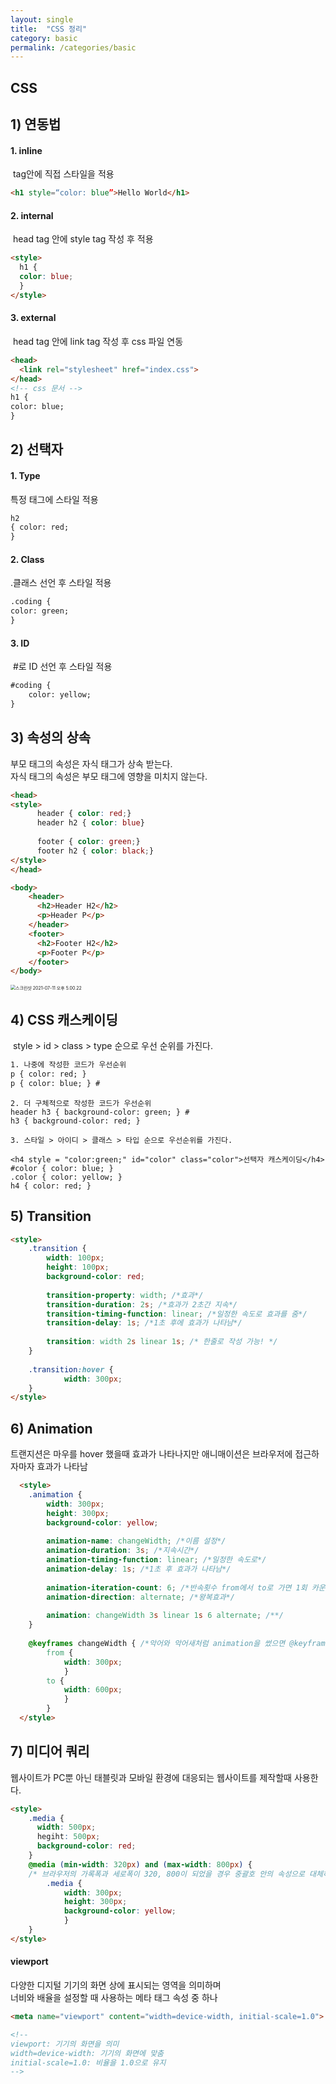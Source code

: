 ```yaml
---
layout: single
title:  "CSS 정리"
category: basic
permalink: /categories/basic
---
```


## **CSS**

## 1) 연동법

#### 1. inline 

​	tag안에 직접 스타일을 적용  

```html
<h1 style=“color: blue”>Hello World</h1>
```

#### 2. internal

​	head tag 안에 style tag 작성 후 적용

```html
<style>
  h1 { 
  color: blue; 
  }
</style>
```

#### 3. external 

​	head tag 안에 link tag 작성 후 css 파일 연동  

```html
<head>
  <link rel="stylesheet" href="index.css">
</head>	
<!-- css 문서 -->
h1 { 
color: blue; 
}
```



## 2) 선택자

#### 1. Type

특정 태그에 스타일 적용

```html
h2 
{ color: red; 
}	
```
#### 2. Class

.클래스 선언 후 스타일 적용

```html
.coding {
color: green; 
}
```
#### 3. ID

​	#로 ID 선언 후 스타일 적용

```html
#coding {
    color: yellow;
}
```



## 3) 속성의 상속

부모 태그의 속성은 자식 태그가 상속 받는다.  
자식 태그의 속성은 부모 태그에 영향을 미치지 않는다.

```html
<head>	  
<style>
      header { color: red;}
      header h2 { color: blue}
  
      footer { color: green;}
      footer h2 { color: black;}  
</style>
</head>

<body>
    <header>
      <h2>Header H2</h2>
      <p>Header P</p>
    </header>
    <footer>
      <h2>Footer H2</h2>
      <p>Footer P</p>
    </footer>
</body>
```

<img src="/Users/bluewind/Desktop/image/스크린샷 2021-07-11 오후 5.00.22.png" alt="스크린샷 2021-07-11 오후 5.00.22" style="zoom:50%;" />



## 4) CSS 캐스케이딩

​	style > id > class > type 순으로 우선 순위를 가진다.

```html
1. 나중에 작성한 코드가 우선순위
p { color: red; }
p { color: blue; } #
```

```
2. 더 구체적으로 작성한 코드가 우선순위
header h3 { background-color: green; } #
h3 { background-color: red; }
```

```
3. 스타일 > 아이디 > 클래스 > 타입 순으로 우선순위를 가진다.

<h4 style = "color:green;" id="color" class="color">선택자 캐스케이딩</h4>
#color { color: blue; }
.color { color: yellow; }
h4 { color: red; }
```



## 5) Transition

```html
<style>
    .transition {
        width: 100px;
        height: 100px;
        background-color: red;
        
        transition-property: width; /*효과*/
        transition-duration: 2s; /*효과가 2초간 지속*/
        transition-timing-function: linear; /*일정한 속도로 효과를 줌*/
        transition-delay: 1s; /*1초 후에 효과가 나타남*/
        
        transition: width 2s linear 1s; /* 한줄로 작성 가능! */
    }
    
    .transition:hover {
            width: 300px;
    }
</style>
```



## 6) Animation

트랜지션은 마우를 hover 했을때 효과가 나타나지만 애니매이션은 브라우저에 접근하자마자 효과가 나타남

```html
  <style>
    .animation {
        width: 300px;
        height: 300px;
        background-color: yellow;
        
        animation-name: changeWidth; /*이름 설정*/
        animation-duration: 3s; /*지속시간*/
        animation-timing-function: linear; /*일정한 속도로*/
        animation-delay: 1s; /*1초 후 효과가 나타남*/
        
        animation-iteration-count: 6; /*반속횟수 from에서 to로 가면 1회 카운트 > 3회 반복*/
        animation-direction: alternate; /*왕복효과*/
      
      	animation: changeWidth 3s linear 1s 6 alternate; /**/
    }
    
    @keyframes changeWidth { /*악어와 악어새처럼 animation을 썼으면 @keyframes가 따라옴*/
        from {
            width: 300px;
            }
        to {
            width: 600px;
            } 
        }
  </style>
```



## 7) 미디어 쿼리

웹사이트가 PC뿐 아닌 태블릿과 모바일 환경에 대응되는 웹사이트를 제작할때 사용한다.

```html
<style>
    .media {
      width: 500px;
      hegiht: 500px;
      background-color: red;
    }
    @media (min-width: 320px) and (max-width: 800px) { 
    /* 브라우저의 가록폭과 세로폭이 320, 800이 되었을 경우 중괄호 안의 속성으로 대체하겠다는 의미 */
      	.media {
            width: 300px;
            height: 300px;
            background-color: yellow;
      		}
    }
</style>
```

#### viewport

다양한 디지털 기기의 화면 상에 표시되는 영역을 의미하며  
너비와 배율을 설정할 때 사용하는 메타 태그 속성 중 하나

```html
<meta name="viewport" content="width=device-width, initial-scale=1.0">

<!-- 
viewport: 기기의 화면을 의미
width=device-width: 기기의 화면에 맞춤
initial-scale=1.0: 비율을 1.0으로 유지
-->
```

